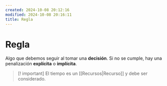 ```yaml
---
created: 2024-10-08 20:12:16
modified: 2024-10-08 20:16:11
title: Regla
---
```


# Regla

Algo que debemos seguir al tomar una **decisión**. Si no se cumple, hay una penalización **explícita** o **implícita**.

> [! important]
> El tiempo es un [[Recursos|Recurso]] y debe ser considerado.
